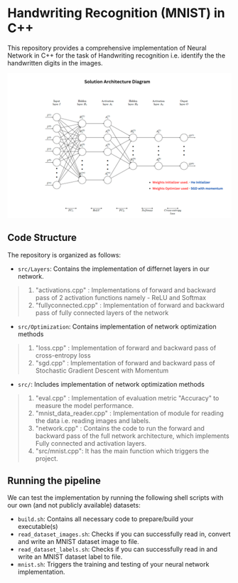# Handwriting Recognition (MNIST) in C++

This repository provides a comprehensive implementation of Neural Network in C++ for the task of Handwriting recognition i.e. identify the the handwritten digits in the images.

![NN Solution Architecture](./Architecture.png)

## Code Structure

The repository is organized as follows:

- `src/Layers`: Contains the implementation of differnet layers in our network. <br>
>	1. "activations.cpp" : Implementations of forward and backward pass of 2 activation functions namely - ReLU and Softmax <br>
> 2. "fullyconnected.cpp" : Implementation of forward and backward pass of fully connected layers of the network<br>

- `src/Optimization`: Contains implementation of network optimization methods<br>
> 1. "loss.cpp" : Implementation of forward and backward pass of cross-entropy loss <br>
> 2. "sgd.cpp" : Implementation of forward and backward pass of Stochastic Gradient Descent with Momentum<br>

- `src/`: Includes implementation of network optimization methods<br>
> 1. "eval.cpp" : Implementation of evaluation metric "Accuracy" to measure the model performance. <br>
> 2. "mnist_data_reader.cpp" : Implementation of module for reading the data i.e. reading images and labels. <br>
> 3. "network.cpp" : Contains the code to run the forward and backward pass of the full network architecture, which implements Fully connected and activation layers. <br>
> 4. "src/mnist.cpp": It has the main function which triggers the project. <br>

## Running the pipeline
We can test the implementation by running the following shell scripts with our own (and not publicly available) datasets:

* `build.sh`: Contains all necessary code to prepare/build your executable(s)
* `read_dataset_images.sh`: Checks if you can successfully read in, convert and write an MNIST dataset image to file.
* `read_dataset_labels.sh`: Checks if you can successfully read in and write an MNIST dataset label to file.
* `mnist.sh`: Triggers the training and testing of your neural network implementation.

